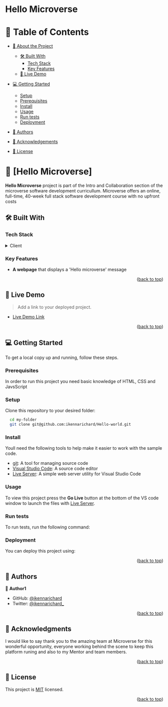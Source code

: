 <a name="user-content-readme-top" id=readme-top></a>

# Hello Microverse


# 📗 Table of Contents

- [📖 About the Project](#about-project)
  - [🛠 Built With](#built-with)
    - [Tech Stack](#tech-stack)
    - [Key Features](#key-features)
  - [🚀 Live Demo](#live-demo)

- [💻 Getting Started](#getting-started)
  - [Setup](#setup)
  - [Prerequisites](#prerequisites)
  - [Install](#install)
  - [Usage](#usage)
  - [Run tests](#run-tests)
  - [Deployment](#triangular_flag_on_post-deployment)

- [👥 Authors](#authors)

- [🙏 Acknowledgements](#acknowledgements)
- [📝 License](#license)


<!-- PROJECT DESCRIPTION -->

# 📖 [Hello Microverse] <a name="about-project"></a>

**Hello Microverse** project is part of the Intro and Collaboration section of the microverse software development curricullum. Microverse offers an online, full-time, 40-week full stack software development course with no upfront costs

## 🛠 Built With <a name="built-with"></a>

### Tech Stack <a name="tech-stack"></a>

<details>
  <summary>Client</summary>
  <ul>
    <li><a href="#">HTML</a></li>
    <li><a href="#">CSS</a></li>
  </ul>
</details>


<!-- Features -->

### Key Features <a name="key-features"></a>

- **A webpage** that displays a 'Hello microverse' message

<p align="right">(<a href="#readme-top">back to top</a>)</p>



<!-- LIVE DEMO -->

## 🚀 Live Demo <a name="live-demo"></a>

> Add a link to your deployed project.

- [Live Demo Link](https://yourdeployedapplicationlink.com)

<p align="right">(<a href="#readme-top">back to top</a>)</p>



<!-- GETTING STARTED -->

## 💻 Getting Started <a name="getting-started"></a>

To get a local copy up and running, follow these steps.

### Prerequisites

In order to run this project you need basic knowledge of HTML, CSS and JavsScript

### Setup

Clone this repository to your desired folder:

```sh
  cd my-folder
  git clone git@github.com:ikennarichard/Hello-world.git
```

### Install

Youll need the following tools to help make it easier to work with the sample code.

- [git](https://git-scm.com/downloads): A tool for managing source code
- [Visual Studio Code](https://code.visualstudio.com/): A source code editor
- [Live Server](https://marketplace.visualstudio.com/items?itemName=ritwickdey.LiveServer): A simple web server utility for Visual Studio Code

### Usage

To view this project press the **Go Live** button at the bottom of the VS code window to launch the files with [Live Server](https://marketplace.visualstudio.com/items?itemName=ritwickdey.LiveServer).

### Run tests

To run tests, run the following command:

<!--
Example command:

```sh
  bin/rails test test/models/article_test.rb
```
--->

### Deployment

You can deploy this project using:

<!--
Example:

```sh

```
 -->

<p align="right">(<a href="#readme-top">back to top</a>)</p>







<!-- AUTHORS -->

## 👥 Authors <a name="authors"></a>

👤 **Author1**

- GitHub: [@ikennarichard](https://github.com/ikennarichard)
- Twitter: [@ikennarichard_](https://twitter.com/ikennarichard_)

<p align="right">(<a href="#readme-top">back to top</a>)</p>



<!-- ACKNOWLEDGEMENTS -->

## 🙏 Acknowledgments <a name="acknowledgements"></a>

I would like to say thank you to the amazing team at Microverse for this wonderful opportunity, everyone working behind the scene to keep this platform runing and also to my Mentor and team members.

<p align="right">(<a href="#readme-top">back to top</a>)</p>



<!-- LICENSE -->

## 📝 License <a name="license"></a>

This project is [MIT](./LICENSE) licensed.

<p align="right">(<a href="#readme-top">back to top</a>)</p>